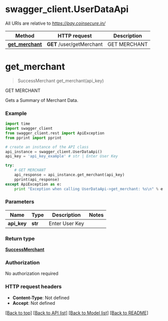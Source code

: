 # swagger_client.UserDataApi

All URIs are relative to *https://pay.coinsecure.in/*

Method | HTTP request | Description
------------- | ------------- | -------------
[**get_merchant**](UserDataApi.md#get_merchant) | **GET** /user/getMerchant | GET MERCHANT


# **get_merchant**
> SuccessMerchant get_merchant(api_key)

GET MERCHANT

Gets a Summary of Merchant Data.

### Example 
```python
import time
import swagger_client
from swagger_client.rest import ApiException
from pprint import pprint

# create an instance of the API class
api_instance = swagger_client.UserDataApi()
api_key = 'api_key_example' # str | Enter User Key

try: 
    # GET MERCHANT
    api_response = api_instance.get_merchant(api_key)
    pprint(api_response)
except ApiException as e:
    print "Exception when calling UserDataApi->get_merchant: %s\n" % e
```

### Parameters

Name | Type | Description  | Notes
------------- | ------------- | ------------- | -------------
 **api_key** | **str**| Enter User Key | 

### Return type

[**SuccessMerchant**](SuccessMerchant.md)

### Authorization

No authorization required

### HTTP request headers

 - **Content-Type**: Not defined
 - **Accept**: Not defined

[[Back to top]](#) [[Back to API list]](../README.md#documentation-for-api-endpoints) [[Back to Model list]](../README.md#documentation-for-models) [[Back to README]](../README.md)

